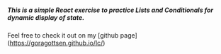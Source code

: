 ##### This is a simple React exercise to practice Lists and Conditionals for dynamic display of state.
Feel free to check it out on my [github page] (https://goragottsen.github.io/lc/)

